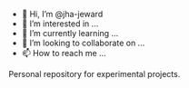 - 👋 Hi, I’m @jha-jeward
- 👀 I’m interested in ...
- 🌱 I’m currently learning ...
- 💞️ I’m looking to collaborate on ...
- 📫 How to reach me ...

Personal repository for experimental projects.

<!---
jha-jeward/jha-jeward is a ✨ special ✨ repository because its `README.md` (this file) appears on your GitHub profile.
You can click the Preview link to take a look at your changes.
--->
